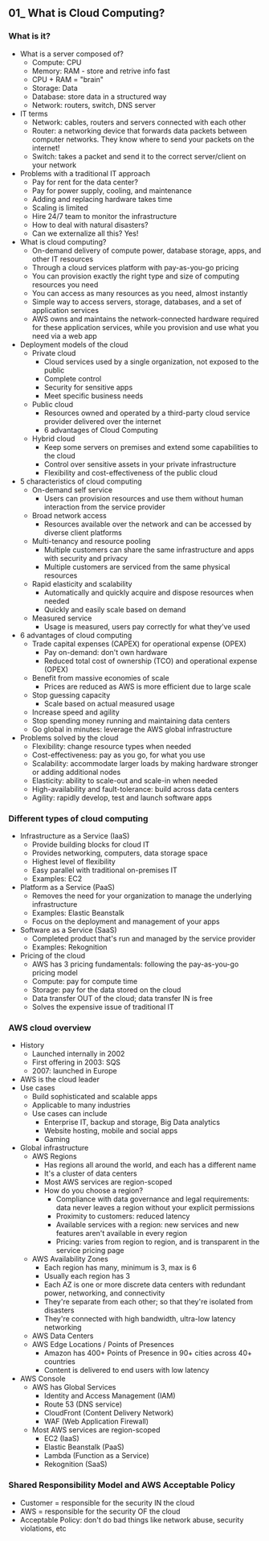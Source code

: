 ## 01_ What is Cloud Computing?

### What is it?
- What is a server composed of?
  - Compute: CPU
  - Memory: RAM - store and retrive info fast
  - CPU + RAM = "brain"
  - Storage: Data
  - Database: store data in a structured way
  - Network: routers, switch, DNS server
- IT terms
  - Network: cables, routers and servers connected with each other
  - Router: a networking device that forwards data packets between computer networks. They know where to send your packets on the internet!
  - Switch: takes a packet and send it to the correct server/client on your network
- Problems with a traditional IT approach
  - Pay for rent for the data center?
  - Pay for power supply, cooling, and maintenance
  - Adding and replacing hardware takes time
  - Scaling is limited
  - Hire 24/7 team to monitor the infrastructure
  - How to deal with natural disasters?
  - Can we externalize all this? Yes!
- What is cloud computing?
  - On-demand delivery of compute power, database storage, apps, and other IT resources
  - Through a cloud services platform with pay-as-you-go pricing
  - You can provision exactly the right type and size of computing resources you need
  - You can access as many resources as you need, almost instantly
  - Simple way to access servers, storage, databases, and a set of application services
  - AWS owns and maintains the network-connected hardware required for these application services, while you provision and use what you need via a web app
- Deployment models of the cloud
  - Private cloud
    - Cloud services used by a single organization, not exposed to the public
    - Complete control
    - Security for sensitive apps
    - Meet specific business needs
  - Public cloud
    - Resources owned and operated by a third-party cloud service provider delivered over the internet
    - 6 advantages of Cloud Computing
  - Hybrid cloud
    - Keep some servers on premises and extend some capabilities to the cloud
    - Control over sensitive assets in your private infrastructure
    - Flexibility and cost-effectiveness of the public cloud
- 5  characteristics of cloud computing
  - On-demand self service
    - Users can provision resources and use them without human interaction from the service provider
  - Broad network access
    - Resources available over the network and can be accessed by diverse client platforms
  - Multi-tenancy and resource pooling
    - Multiple customers can share the same infrastructure and apps with security and privacy
    - Multiple customers are serviced from the same physical resources
  - Rapid elasticity and scalability
    - Automatically and quickly acquire and dispose resources when needed
    - Quickly and easily scale based on demand
  - Measured service
    - Usage is measured, users pay correctly for what they've used
- 6 advantages of cloud computing
  - Trade capital expenses (CAPEX) for operational expense (OPEX)
    - Pay on-demand: don't own hardware
    - Reduced total cost of ownership (TCO) and operational expense (OPEX)
  - Benefit from massive economies of scale
    - Prices are reduced as AWS is more efficient due to large scale
  - Stop guessing capacity
    - Scale based on actual measured usage
  - Increase speed and agility
  - Stop spending money running and maintaining data centers
  - Go global in minutes: leverage the AWS global infrastructure
- Problems solved by the cloud
  - Flexibility: change resource types when needed
  - Cost-effectiveness: pay as you go, for what you use
  - Scalability: accommodate larger loads by making hardware stronger or adding additional nodes
  - Elasticity: ability to scale-out and scale-in when needed
  - High-availability and fault-tolerance: build across data centers
  - Agility: rapidly develop, test and launch software apps

### Different types of cloud computing
- Infrastructure as a Service (IaaS)
  - Provide building blocks for cloud IT
  - Provides networking, computers, data storage space
  - Highest level of flexibility
  - Easy parallel with traditional on-premises IT
  - Examples: EC2
- Platform as a Service (PaaS)
  - Removes the need for your organization to manage the underlying infrastructure
  - Examples: Elastic Beanstalk
  - Focus on the deployment and management of your apps
- Software as a Service (SaaS)
  - Completed product that's run and managed by the service provider
  - Examples: Rekognition
- Pricing of the cloud
  - AWS has 3 pricing fundamentals: following the pay-as-you-go pricing model
  - Compute: pay for compute time
  - Storage: pay for the data stored on the cloud
  - Data transfer OUT of the cloud; data transfer IN is free
  - Solves the expensive issue of traditional IT

### AWS cloud overview
- History
  - Launched internally in 2002
  - First offering in 2003: SQS
  - 2007: launched in Europe
- AWS is the cloud leader
- Use cases
  - Build sophisticated and scalable apps
  - Applicable to many industries
  - Use cases can include
    - Enterprise IT, backup and storage, Big Data analytics
    - Website hosting, mobile and social apps
    - Gaming
- Global infrastructure 
  - AWS Regions
    - Has regions all around the world, and each has a different name
    - It's a cluster of data centers
    - Most AWS services are region-scoped
    - How do you choose a region?
      - Compliance with data governance and legal requirements: data never leaves a region without your explicit permissions
      - Proximity to customers: reduced latency
      - Available services with a region: new services and new features aren't available in every region
      - Pricing: varies from region to region, and is transparent in the service pricing page
  - AWS Availability Zones
    - Each region has many, minimum is 3, max is 6
    - Usually each region has 3
    - Each AZ is one or more discrete data centers with redundant power, networking, and connectivity 
    - They're separate from each other; so that they're isolated from disasters
    - They're connected with high bandwidth, ultra-low latency networking
  - AWS Data Centers
  - AWS Edge Locations / Points of Presences
    - Amazon has 400+ Points of Presence in 90+ cities across 40+ countries
    - Content is delivered to end users with low latency
- AWS Console
  - AWS has Global Services
    - Identity and Access Management (IAM)
    - Route 53 (DNS service)
    - CloudFront (Content Delivery Network)
    - WAF (Web Application Firewall)
  - Most AWS services are region-scoped
    - EC2 (IaaS)
    - Elastic Beanstalk (PaaS)
    - Lambda (Function as a Service)
    - Rekognition (SaaS)

### Shared Responsibility Model and AWS Acceptable Policy
- Customer = responsible for the security IN the cloud
- AWS = responsible for the security OF the cloud
- Acceptable Policy: don't do bad things like network abuse, security violations, etc